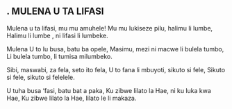 ## . MULENA U TA LIFASI

Mulena u ta lifasi, mu mu amuhele!
Mu mu lukiseze pilu, halimu li lumbe,
Halimu li lumbe , ni lifasi li lumbeke.


Mulena U to lu busa, batu ba opele,
Masimu, mezi ni macwe li bulela tumbo,
Li bulela tumbo, li tumisa milumbeko.


Sibi, maswabi, za fela, seto ito fela,
U to fana li mbuyoti, sikuto si fele,
Sikuto si fele, sikuto si felelele.


U tuha busa ‘fasi, batu bat a paka,
Ku zibwe lilato la Hae, ni ku luka kwa Hae,
Ku zibwe lilato la Hae, lilato le li makaza.


